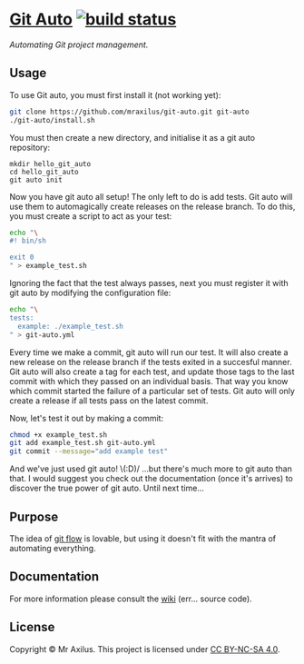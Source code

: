 [Git Auto][linkedin] [![build status][travis_status]][travis_project]
=============
_Automating Git project management._

Usage
-----
To use Git auto, you must first install it (not working yet):

```sh
git clone https://github.com/mraxilus/git-auto.git git-auto
./git-auto/install.sh
```

You must then create a new directory, and initialise it as a git auto repository:

```
mkdir hello_git_auto
cd hello_git_auto
git auto init
```

Now you have git auto all setup!
The only left to do is add tests. 
Git auto will use them to automagically create releases on the release branch.
To do this, you must create a script to act as your test:

```sh
echo "\
#! bin/sh

exit 0
" > example_test.sh
```

Ignoring the fact that the test always passes, next you must register it with git auto by modifying the configuration file:

```sh
echo "\
tests:
  example: ./example_test.sh
" > git-auto.yml
```

Every time we make a commit, git auto will run our test.
It will also create a new release on the release branch if the tests exited in a succesful manner.
Git auto will also create a tag for each test, and update those tags to the last commit with which they passed on an individual basis.
That way you know which commit started the failure of a particular set of tests.
Git auto will only create a release if all tests pass on the latest commit.

Now, let's test it out by making a commit:

```sh
chmod +x example_test.sh
git add example_test.sh git-auto.yml
git commit --message="add example test"
```

And we've just used git auto!
\\(:D)/ ...but there's much more to git auto than that.
I would suggest you check out the documentation (once it's arrives) to discover the true power of git auto.
Until next time...

Purpose
-------
The idea of [git flow][git_flow] is lovable, but using it doesn't fit with the mantra of automating everything.

Documentation
-------------
For more information please consult the [wiki][wiki] (err... source code).

License
-------
Copyright © Mr Axilus.
This project is licensed under [CC BY-NC-SA 4.0][license].

[linkedin]: https://www.linkedin.com/in/mraxilus
[travis_status]: https://secure.travis-ci.org/mraxilus/git-auto.png?branch=master
[travis_project]: https://secure.travis-ci.org/mraxilus/git-auto
[git_flow]: https://github.com/nvie/gitflow
[wiki]: https://github.com/mraxilus/git-auto/wiki
[license]: https://creativecommons.org/licenses/by-nc-sa/4.0/




